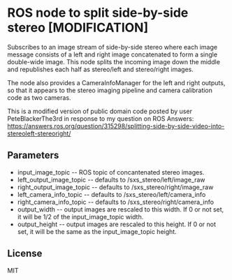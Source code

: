 ROS node to split side-by-side stereo [MODIFICATION]
=====================================

Subscribes to an image stream of side-by-side stereo where each image
message consists of a left and right image concatenated to form a single
double-wide image.  This node splits the incoming image down the middle
and republishes each half as stereo/left and stereo/right images.

The node also provides a CameraInfoManager for the left and right outputs,
so that it appears to the stereo imaging pipeline and camera
calibration code as two cameras.

This is a modified version of public domain code posted by user PeteBlackerThe3rd
in response to my question on ROS Answers:
https://answers.ros.org/question/315298/splitting-side-by-side-video-into-stereoleft-stereoright/

Parameters
----------

- input\_image\_topic -- ROS topic of concantenated stereo images.
- left\_output\_image\_topic -- defaults to /sxs\_stereo/left/image\_raw
- right\_output\_image\_topic -- defaults to /sxs\_stereo/right/image\_raw
- left\_camera\_info\_topic -- defaults to /sxs\_stereo/left/camera\_info
- right\_camera\_info\_topic -- defaults to /sxs\_stereo/right/camera\_info
- output\_width -- output images are rescaled to this width. If 0 or not set, it
  will be 1/2 of the input\_image\_topic width.
- output\_height -- output images are rescaled to this height.  If 0 or not set, it
  will be the same as the input\_image\_topic height.


License
-------

MIT

